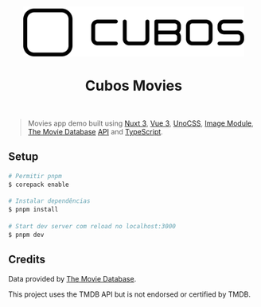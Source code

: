 <br><p align="center">
<img height="100px" src="./public/logo-cubos.svg" />
</p>

<h1 align="center">Cubos Movies</h1>
<br>

> Movies app demo built using [Nuxt 3](https://github.com/nuxt/nuxt), [Vue 3](https://github.com/vuejs/core), [UnoCSS](https://github.com/unocss/unocss), [Image Module](https://v1.image.nuxtjs.org), [The Movie Database](https://www.themoviedb.org) [API](https://www.themoviedb.org/documentation/api) and [TypeScript](https://github.com/microsoft/TypeScript).

## Setup

``` bash
# Permitir pnpm
$ corepack enable

# Instalar dependências
$ pnpm install

# Start dev server com reload no localhost:3000
$ pnpm dev
```

## Credits

Data provided by [The Movie Database](https://www.themoviedb.org).

This project uses the TMDB API but is not endorsed or certified by TMDB.
